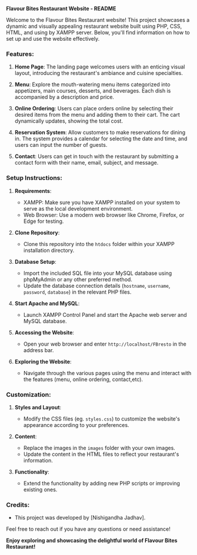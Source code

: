 **Flavour Bites Restaurant Website - README**

Welcome to the Flavour Bites Restaurant website! This project showcases a dynamic and visually appealing restaurant website built using PHP, CSS, HTML, and using by XAMPP server. Below, you'll find information on how to set up and use the website effectively.

### Features:

1. **Home Page**: The landing page welcomes users with an enticing visual layout, introducing the restaurant's ambiance and cuisine specialties.

2. **Menu**: Explore the mouth-watering menu items categorized into appetizers, main courses, desserts, and beverages. Each dish is accompanied by a description and price.

3. **Online Ordering**: Users can place orders online by selecting their desired items from the menu and adding them to their cart. The cart dynamically updates, showing the total cost.

4. **Reservation System**: Allow customers to make reservations for dining in. The system provides a calendar for selecting the date and time, and users can input the number of guests.

5. **Contact**: Users can get in touch with the restaurant by submitting a contact form with their name, email, subject, and message.

### Setup Instructions:

1. **Requirements**:
   - XAMPP: Make sure you have XAMPP installed on your system to serve as the local development environment.
   - Web Browser: Use a modern web browser like Chrome, Firefox, or Edge for testing.

2. **Clone Repository**:
   - Clone this repository into the `htdocs` folder within your XAMPP installation directory.

3. **Database Setup**:
   - Import the included SQL file into your MySQL database using phpMyAdmin or any other preferred method.
   - Update the database connection details (`hostname`, `username`, `password`, `database`) in the relevant PHP files.

4. **Start Apache and MySQL**:
   - Launch XAMPP Control Panel and start the Apache web server and MySQL database.

5. **Accessing the Website**:
   - Open your web browser and enter `http://localhost/FBresto` in the address bar.

6. **Exploring the Website**:
   - Navigate through the various pages using the menu and interact with the features (menu, online ordering, contact,etc).

### Customization:

1. **Styles and Layout**:
   - Modify the CSS files (eg. `styles.css`) to customize the website's appearance according to your preferences.

2. **Content**:
   - Replace the images in the `images` folder with your own images.
   - Update the content in the HTML files to reflect your restaurant's information.

3. **Functionality**:
   - Extend the functionality by adding new PHP scripts or improving existing ones.

### Credits:

- This project was developed by [Nishigandha Jadhav].
  
Feel free to reach out if you have any questions or need assistance!

**Enjoy exploring and showcasing the delightful world of Flavour Bites Restaurant!**
